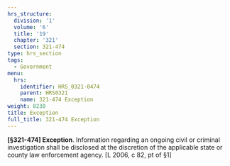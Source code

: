 ```yaml
---
hrs_structure:
  division: '1'
  volume: '6'
  title: '19'
  chapter: '321'
  section: 321-474
type: hrs_section
tags:
  - Government
menu:
  hrs:
    identifier: HRS_0321-0474
    parent: HRS0321
    name: 321-474 Exception
weight: 8230
title: Exception
full_title: 321-474 Exception
---
```

**[§321-474] Exception**. Information regarding an ongoing civil or criminal investigation shall be disclosed at the discretion of the applicable state or county law enforcement agency. [L 2006, c 82, pt of §1]